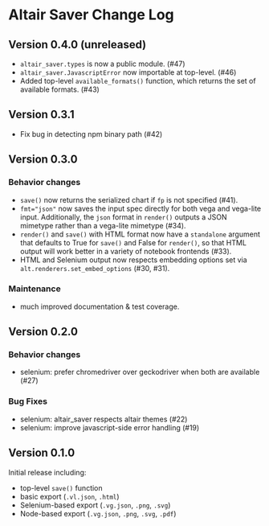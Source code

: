 # Altair Saver Change Log

## Version 0.4.0 (unreleased)

- ``altair_saver.types`` is now a public module. (#47)
- ``altair_saver.JavascriptError`` now importable at top-level. (#46)
- Added top-level ``available_formats()`` function, which returns the set of
  available formats. (#43)

## Version 0.3.1

- Fix bug in detecting npm binary path (#42)

## Version 0.3.0

### Behavior changes

- ``save()`` now returns the serialized chart if ``fp`` is not specified (#41).
- ``fmt="json"`` now saves the input spec directly for both vega and vega-lite input.
  Additionally, the ``json`` format in ``render()`` outputs a JSON mimetype rather than
  a vega-lite mimetype (#34).
- ``render()`` and ``save()`` with HTML format now have a ``standalone`` argument
  that defaults to True for ``save()`` and False for ``render()``, so that HTML
  output will work better in a variety of notebook frontends (#33).
- HTML and Selenium output now respects embedding options set via 
  ``alt.renderers.set_embed_options`` (#30, #31).

### Maintenance
- much improved documentation & test coverage.

## Version 0.2.0

### Behavior changes
- selenium: prefer chromedriver over geckodriver when both are available (#27)

### Bug Fixes
- selenium: altair_saver respects altair themes (#22)
- selenium: improve javascript-side error handling (#19)

## Version 0.1.0

Initial release including:

- top-level ``save()`` function
- basic export (``.vl.json``, ``.html``)
- Selenium-based export (``.vg.json``, ``.png``, ``.svg``)
- Node-based export (``.vg.json``, ``.png``, ``.svg``, ``.pdf``)